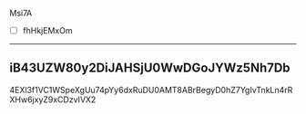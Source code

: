 Msi7A

* [ ] fhHkjEMxOm

***

## iB43UZW80y2DiJAHSjU0WwDGoJYWz5Nh7Db

4EXl3f1VC1WSpeXgUu74pYy6dxRuDU0AMT8ABrBegyD0hZ7YgIvTnkLn4rRXHw6jxyZ9xCDzvIVX2
